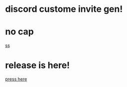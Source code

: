 # discord custome invite gen!
# no cap
[ss](https://prnt.sc/w1hc41)
# release is here!
[press here](https://github.com/tireder/discord-invite/releases/tag/1.0)
